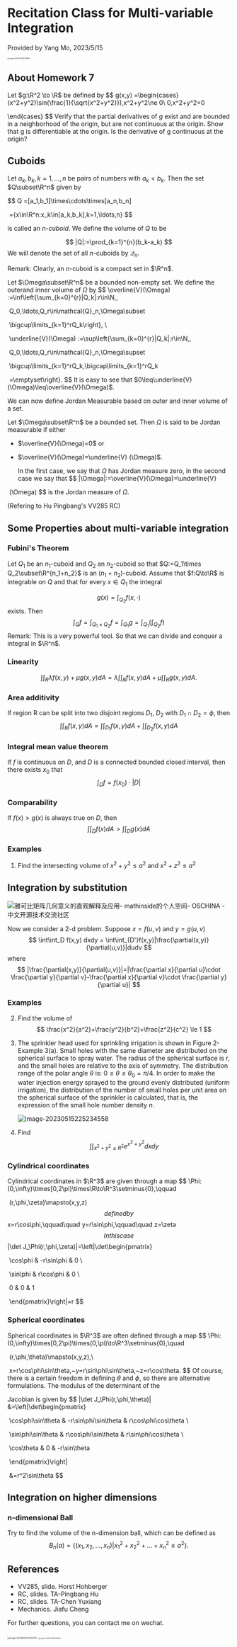 # Recitation Class for Multi-variable Integration

Provided by Yang Mo, 2023/5/15

<img src="C:\Users\Nephr\AppData\Roaming\Typora\typora-user-images\image-20230704182248691.png" alt="image-20230704182248691" style="zoom: 25%;" />

## About Homework 7

Let $g:\R^2 \to \R$ be defined by
$$
g(x,y) =\begin{cases}
(x^2+y^2)\sin(\frac{1}{\sqrt{x^2+y^2}}),x^2+y^2\ne 0\\
0,x^2+y^2=0

\end{cases}
$$
Verify that the partial derivatives of $g$ exist and are bounded in a neighborhood of the origin, but are not continuous at the origin. Show that g is differentiable at the origin. Is the derivative of g continuous at the origin?



















## Cuboids

Let $a_k,b_k,k=1,\ldots,n$ be pairs of numbers with $a_k<b_k$. Then the set $Q\subset\R^n$ given by

$$
Q =[a_1,b_1]\times\cdots\times[a_n,b_n] 

​      =\{x\in\R^n:x_k\in[a_k,b_k],k=1,\ldots,n\}
$$


  is called an $n$-*cuboid*. We define the volume of $Q$ to be

$$
|Q|:=\prod_{k=1}^{n}(b_k-a_k)
$$
  We will denote the set of all $n$-cuboids by $\mathcal{Q}_n$.

  Remark: Clearly, an $n$-cuboid is a compact set in $\R^n$.

Let $\Omega\subset\R^n$ be a bounded non-empty set. We define the outerand inner volume of $\Omega$ by
$$
\overline{V}(\Omega)  :=\inf\left\{\sum_{k=0}^{r}|Q_k|:r\in\N,\,

​    Q_0,\ldots,Q_r\in\mathcal{Q}_n,\Omega\subset

​    \bigcup\limits_{k=1}^rQ_k\right\},                 \\

​    \underline{V}(\Omega) :=\sup\left\{\sum_{k=0}^{r}|Q_k|:r\in\N,\,

​    Q_0,\ldots,Q_r\in\mathcal{Q}_n,\Omega\supset

​    \bigcup\limits_{k=1}^rQ_k,\bigcap\limits_{k=1}^rQ_k

​    =\emptyset\right\}.
$$
  It is easy to see that $0\leq\underline{V}(\Omega)\leq\overline{V}(\Omega)$.

We can now define Jordan Measurable based on outer and inner volume of a set.



  Let $\Omega\subset\R^n$ be a bounded set. Then $\Omega$ is said to be Jordan measurable if either

- $\overline{V}(\Omega)=0$ or

- $\overline{V}(\Omega)=\underline{V}  (\Omega)$.

  In the first case, we say that $\Omega$ has Jordan measure zero, in the second case we say that
$$
|\Omega|:=\overline{V}(\Omega)=\underline{V}

​    (\Omega)
$$
  is the Jordan measure of $\Omega$.

(Refering to Hu Pingbang's VV285 RC)



## Some Properties about multi-variable integration

### Fubini's Theorem

Let $Q_1$ be an $n_1$-cuboid and $Q_2$ an $n_2$-cuboid so that $Q:=Q_1\times Q_2\subset\R^{n_1+n_2}$ is an $(n_1+n_2)$-cuboid. Assume that $f:Q\to\R$ is integrable on $Q$ and that for every $x\in Q_1$ the integral


$$
g(x)=\int_{Q_2}f(x,\cdot)
$$
  exists. Then
$$
\int_Qf=\int_{Q_1\times Q_2}f=\int_{Q_1}g=\int_{Q_1}\left(\int_{Q_2}f\right)
$$
Remark: This is a very powerful tool. So that we can divide and conquer a integral in $\R^n$.

### Linearity

$$
\int\int
_R
λf (x, y) + \mu g(x, y)dA = λ
\int\int_
R
f (x, y)dA + \mu
\int\int_
R
g(x, y)dA.
$$



### Area additivity

If region R can be split into two disjoint regions $D_1$, $D_2$ with $D_1 ∩ D_2 = \phi$, then
$$
\int\int_
R
f (x, y)dA =
\int\int
_{D_1}
f (x, y)dA +
\int\int
_{D_2}
f (x, y)dA
$$

### Integral mean value theorem

If $f$ is continuous on $D$, and $D$ is a connected bounded closed interval, then there exists $x_0$ that
$$
\int _D f = f(x_0) \cdot |D|
$$

 ### Comparability

If $f(x) > g(x)$ is always true on $D$, then
$$
\int\int_Df(x)dA > \int\int_D g(x)dA
$$

### Examples

1. Find the intersecting volume of $x^2 + y^2 \le a^2$  and $x^2+z^2 \le a^2$

















## Integration by substitution

![雅可比矩阵几何意义的直观解释及应用- mathinside的个人空间- OSCHINA - 中文开源技术交流社区](https://oscimg.oschina.net/oscnet/8aef9c73-f7a2-4f4e-8e08-def1671dc4eb.png)

Now we consider a 2-d problem. Suppose $x = f(u, v)$ and $y = g(u,v)$
$$
\int\int_D f(x,y) dxdy = \int\int_{D'}f(x,y)|\frac{\partial(x,y)}{\partial(u,v)}|dudv
$$
where
$$
|\frac{\partial(x,y)}{\partial(u,v)}|=|\frac{\partial x}{\partial u}\cdot \frac{\partial y}{\partial v}-\frac{\partial x}{\partial v}\cdot \frac{\partial y}{\partial u}|
$$
















### Examples

2. Find the volume of 
   $$
   \frac{x^2}{a^2}+\frac{y^2}{b^2}+\frac{z^2}{c^2} \le 1
   $$



















3. The sprinkler head used for sprinkling irrigation is shown in Figure 2-Example 3(a). Small holes with the same diameter are distributed on the spherical surface to spray water. The radius of the spherical surface is r, and the small holes are relative to the axis of symmetry. The distribution range of the polar angle $\theta$ is: $0≤\theta≤\theta _0=\pi/4$. In order to make the water injection energy sprayed to the ground evenly distributed (uniform irrigation), the distribution of the number of small holes per unit area on the spherical surface of the sprinkler is calculated, that is, the expression of the small hole number density $n$.

   ![image-20230515225234558](C:\Users\Nephr\AppData\Roaming\Typora\typora-user-images\image-20230515225234558.png)

























4. Find
   $$
   \int\int_{x^2+y^2 \le R^2} e^{x^2+y^2} dxdy
   $$
   























### Cylindrical coordinates

Cylindrical coordinates in $\R^3$ are given through a map
$$
\Phi:(0,\infty)\times[0,2\pi)\times\R\to\R^3\setminus\{0\},\qquad

​        (r,\phi,\zeta)\mapsto(x,y,z)
$$
defined by
$$
x=r\cos\phi,\qquad\quad y=r\sin\phi,\qquad\quad z=\zeta
$$
In this case
$$
|\det J_\Phi(r,\phi,\zeta)|=\left|\det\begin{pmatrix}

​          \cos\phi & -r\sin\phi & 0 \\

​          \sin\phi & r\cos\phi  & 0 \\

​          0     & 0      & 1

​        \end{pmatrix}\right|=r
$$

### Spherical coordinates

Spherical coordinates in $\R^3$ are often defined through a map
$$
\Phi:(0,\infty)\times[0,2\pi)\times(0,\pi)\to\R^3\setminus\{0\},\quad

​            (r,\phi,\theta)\mapsto(x,y,z),\\

​          x=r\cos\phi\sin\theta,~y=r\sin\phi\sin\theta,~z=r\cos\theta.
$$
Of course, there is a certain freedom in defining $\theta$ and $\phi$, so there are alternative formulations. The modulus of the determinant of the

 Jacobian is given by
$$
|\det J_\Phi(r,\phi,\theta)| &=\left|\det\begin{pmatrix}

​              \cos\phi\sin\theta & -r\sin\phi\sin\theta & r\cos\phi\cos\theta \\

​              \sin\phi\sin\theta & r\cos\phi\sin\theta  & r\sin\phi\cos\theta \\

​              \cos\theta     & 0           & -r\sin\theta

​            \end{pmatrix}\right| 

​            &=r^2\sin\theta
$$




## Integration on higher dimensions

### n-dimensional Ball

Try to find the volume of the n-dimension ball, which can be defined as
$$
B_n(a) = \{ (x_1,x_2,...,x_n)| x_1^2 + x_2^2 +...+x_n^2 \le a^2 \}.
$$











































## References

- VV285, slide. Horst Hohberger
- RC, slides. TA-Pingbang Hu
- RC, slides. TA-Chen Yuxiang
- Mechanics. Jiafu Cheng

For further questions, you can contact me on wechat.

<img src="C:\Users\Nephr\AppData\Roaming\Typora\typora-user-images\image-20230515231252742.png" alt="image-20230515231252742" style="zoom: 33%;" />

<img src="C:\Users\Nephr\AppData\Roaming\Typora\typora-user-images\image-20230704182958102.png" alt="image-20230704182958102" style="zoom:25%;" />
